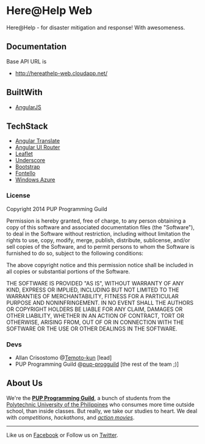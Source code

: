 # Here@Help Web

Here@Help - for disaster mitigation and response! With awesomeness.

## Documentation

Base API URL is

* http://hereathelp-web.cloudapp.net/

## BuiltWith

- [AngularJS](https://angularjs.org/)

## TechStack

- [Angular Translate](http://angular-translate.github.io/)
- [Angular UI Router](https://github.com/angular-ui/ui-router)
- [Leaflet](http://leafletjs.com/)
- [Underscore](http://underscorejs.org/)
- [Bootstrap](http://getbootstrap.com/)
- [Fontello](http://fontello.com/)
- [Windows Azure](http://www.windowsazure.com)

### License

Copyright 2014 PUP Programming Guild

Permission is hereby granted, free of charge, to any person obtaining a copy
of this software and associated documentation files (the "Software"), to deal
in the Software without restriction, including without limitation the rights
to use, copy, modify, merge, publish, distribute, sublicense, and/or sell
copies of the Software, and to permit persons to whom the Software is
furnished to do so, subject to the following conditions:

The above copyright notice and this permission notice shall be included in
all copies or substantial portions of the Software.

THE SOFTWARE IS PROVIDED "AS IS", WITHOUT WARRANTY OF ANY KIND, EXPRESS OR
IMPLIED, INCLUDING BUT NOT LIMITED TO THE WARRANTIES OF MERCHANTABILITY,
FITNESS FOR A PARTICULAR PURPOSE AND NONINFRINGEMENT. IN NO EVENT SHALL THE
AUTHORS OR COPYRIGHT HOLDERS BE LIABLE FOR ANY CLAIM, DAMAGES OR OTHER
LIABILITY, WHETHER IN AN ACTION OF CONTRACT, TORT OR OTHERWISE, ARISING FROM,
OUT OF OR IN CONNECTION WITH THE SOFTWARE OR THE USE OR OTHER DEALINGS IN
THE SOFTWARE.

### Devs

- Allan Crisostomo @[Temoto-kun](https://github.com/Temoto-kun) [lead]
- PUP Programming Guild @[pup-progguild](https://github.com/pup-progguild) [the rest of the team ;)]

About Us
--------

We're the [**PUP Programming Guild**](https://github.com/pup-progguild/), a bunch of students from the [Polytechnic University of the Philippines](http://www.pup.edu.ph) who consumes more time outside school, than inside classes. But really, we take our studies to heart. We deal with *competitions*, *hackathons*, and [*action movies*](http://www.youtube.com/watch?v=Xt_OgYMQFRY).

--------

Like us on [Facebook](https://www.facebook.com/PupProgrammingGuild) or Follow us on [Twitter](https://twitter.com/pup_progguild).